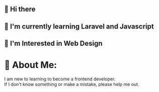 ## 👋 Hi there 
## 🌱 I'm currently learning Laravel and Javascript
## 👀 I'm Interested in Web Design

# 💫 About Me:
I am new to learning to become a frontend developer. <br>If I don't know something or make a mistake, please help me out.<br>

